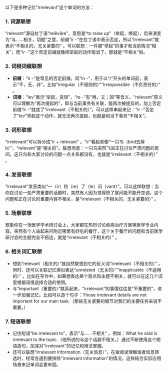 以下是多种记忆“irrelevant”这个单词的方法：

### 1. 词源联想
“relevant”源自拉丁语“relēvāre”，意思是“to raise up”（举起，唤起），后来演变为“与……相关，切题”之意，前缀“ir -”在拉丁语中表示否定，所以“irrelevant”就表示“不相关的，无关紧要的” 。可以联想：一件被“举起”的事才和当前情况“相关”，而“ir -”这个否定前缀就像把举起的动作取消了，那就是“不相关”啦。 

### 2. 词根词缀联想
 - **前缀**：“ir -”是常见的否定前缀，同“in -”，用于以“r”开头的单词前，表示“不，无，非”。比如“irregular（不规则的）”“irresponsible（不负责任的）” 。
 - **词根**：“lev”表示“举起，变轻”，“re -”有“再，又；回”等含义，“relevant”原义可以理解为“再次提起的”，即与当前事务有关联，能再次被提及的，加上否定前缀“ir -”就成了“irrelevant（不相关的）”。可以这样串起来记：“ir -”否定了“lev”举起这个动作，就无法再次提起，也就是和当下事务“不相关”。 

### 3. 词形联想
 “irrelevant”可以拆分成“ir + relevant” 。“ir”看起来像“一只鸟（bird去掉b）”，“relevant”是“相关的”。联想场景：一只鸟突然飞进正在讨论严肃问题的房间，这只鸟和大家讨论的问题一点关系都没有，也就是“irrelevant（不相关的）” 。 

### 4. 发音联想
 “irrelevant”发音类似“一（ir）热（re）了（le）问（vant）”。可以这样联想：当你在讨论一些严肃重要的话题时，突然有人因为觉得热了就问能不能开空调，这个问题和正在讨论的重要内容不相关，是“irrelevant（不相关的，无关紧要的）” 。 

### 5. 场景联想
想象你在一场医学学术研讨会上，大家都在热烈讨论疾病治疗方案等医学专业内容。突然有个人站起来问附近哪里有好吃的餐厅，这个关于餐厅的问题和当前医学研讨会的主题完全不搭边，就是“irrelevant（不相关的）” 。 

### 6. 相关词汇联想
 - 想到“relevant（相关的）”就自然联想到它的反义词“irrelevant（不相关的）” 。同时，还可以关联记忆类似表达“unrelated（无关的）”“inapplicable（不适用的）” 。比如在写作中，如果想表达某个观点和主题不相关，就可以在这几个词里根据语境选择合适的使用。 
 - 与“important（重要的）”联系起来，“irrelevant”的事情往往是“不重要的”，进一步加强记忆。比如可以造个句子：Those irrelevant details are not important for our main task.（那些无关紧要的细节对我们的主要任务来说不重要。） 

### 7. 短语联想
 - 记住短语“be irrelevant to”，表示“与……不相关” 。例如：What he said is irrelevant to the topic.（他所说的与这个话题不相关。）通过不断使用这个短语造句，加深对“irrelevant”的记忆和用法掌握。 
 - 还可以联想“irrelevant information（无关信息）”，在做阅读理解或者信息筛选时，经常会遇到要排除“irrelevant information”的情况，这样结合实际应用场景来记单词会更牢固。 
